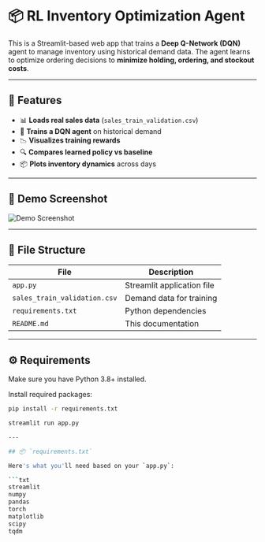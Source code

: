 # 📦 RL Inventory Optimization Agent

This is a Streamlit-based web app that trains a **Deep Q-Network (DQN)** agent to manage inventory using historical demand data. The agent learns to optimize ordering decisions to **minimize holding, ordering, and stockout costs**.

---

## 🚀 Features

- 📊 **Loads real sales data** (`sales_train_validation.csv`)
- 🧠 **Trains a DQN agent** on historical demand
- 📉 **Visualizes training rewards**
- 🔍 **Compares learned policy vs baseline**
- 📦 **Plots inventory dynamics** across days

---

## 🧪 Demo Screenshot

![Demo Screenshot](demo.png) <!-- optional, if you add a screenshot -->

---

## 📁 File Structure

| File | Description |
|------|-------------|
| `app.py` | Streamlit application file |
| `sales_train_validation.csv` | Demand data for training |
| `requirements.txt` | Python dependencies |
| `README.md` | This documentation |

---

## ⚙️ Requirements

Make sure you have Python 3.8+ installed.

Install required packages:

```bash
pip install -r requirements.txt

streamlit run app.py

---

## 📦 `requirements.txt`

Here's what you'll need based on your `app.py`:

```txt
streamlit
numpy
pandas
torch
matplotlib
scipy
tqdm

